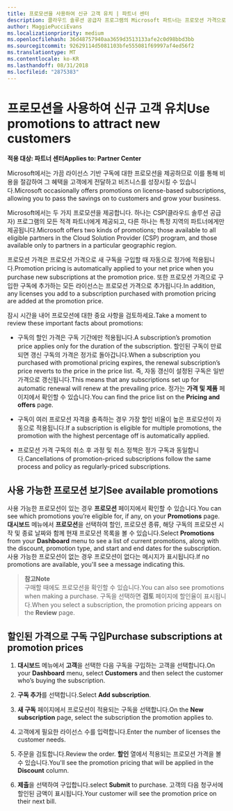 ```yaml
---
title: 프로모션을 사용하여 신규 고객 유치 | 파트너 센터
description: 클라우드 솔루션 공급자 프로그램의 Microsoft 파트너는 프로모션 가격으로 구독을 구입하여 그 절감 혜택을 고객에게 전달할 수 있습니다.
author: MaggiePucciEvans
ms.localizationpriority: medium
ms.openlocfilehash: 36d48757940aa3659d3513133afe2c0d98bbd3bb
ms.sourcegitcommit: 92629114d5081103bfe555081f69997af4ed56f2
ms.translationtype: MT
ms.contentlocale: ko-KR
ms.lasthandoff: 08/31/2018
ms.locfileid: "2875383"
---
```

# <a name="use-promotions-to-attract-new-customers"></a><span data-ttu-id="dc973-103">프로모션을 사용하여 신규 고객 유치</span><span class="sxs-lookup"><span data-stu-id="dc973-103">Use promotions to attract new customers</span></span>  

**<span data-ttu-id="dc973-104">적용 대상: 파트너 센터</span><span class="sxs-lookup"><span data-stu-id="dc973-104">Applies to: Partner Center</span></span>**

<!--[FWLink: https://go.microsoft.com/fwlink/?linkid=852469]-->

<span data-ttu-id="dc973-105">Microsoft에서는 가끔 라이선스 기반 구독에 대한 프로모션을 제공하므로 이를 통해 비용을 절감하여 그 혜택을 고객에게 전달하고 비즈니스를 성장시킬 수 있습니다.</span><span class="sxs-lookup"><span data-stu-id="dc973-105">Microsoft occasionally offers promotions on license-based subscriptions, allowing you to pass the savings on to customers and grow your business.</span></span> 

<span data-ttu-id="dc973-106">Microsoft에서는 두 가지 프로모션을 제공합니다. 하나는 CSP(클라우드 솔루션 공급자) 프로그램의 모든 적격 파트너에게 제공되고, 다른 하나는 특정 지역의 파트너에게만 제공됩니다.</span><span class="sxs-lookup"><span data-stu-id="dc973-106">Microsoft offers two kinds of promotions; those available to all eligible partners in the Cloud Solution Provider (CSP) program, and those available only to partners in a particular geographic region.</span></span>

<span data-ttu-id="dc973-107">프로모션 가격은 프로모션 가격으로 새 구독을 구입할 때 자동으로 정가에 적용됩니다.</span><span class="sxs-lookup"><span data-stu-id="dc973-107">Promotion pricing is automatically applied to your net price when you purchase new subscriptions at the promotion price.</span></span> <span data-ttu-id="dc973-108">또한 프로모션 가격으로 구입한 구독에 추가하는 모든 라이선스는 프로모션 가격으로 추가됩니다.</span><span class="sxs-lookup"><span data-stu-id="dc973-108">In addition, any licenses you add to a subscription purchased with promotion pricing are added at the promotion price.</span></span> 

<span data-ttu-id="dc973-109">잠시 시간을 내어 프로모션에 대한 중요 사항을 검토하세요.</span><span class="sxs-lookup"><span data-stu-id="dc973-109">Take a moment to review these important facts about promotions:</span></span>

-   <span data-ttu-id="dc973-110">구독의 할인 가격은 구독 기간에만 적용됩니다.</span><span class="sxs-lookup"><span data-stu-id="dc973-110">A subscription’s promotion price applies only for the duration of the subscription.</span></span> <span data-ttu-id="dc973-111">할인된 구독이 만료되면 갱신 구독의 가격은 정가로 돌아갑니다.</span><span class="sxs-lookup"><span data-stu-id="dc973-111">When a subscription you purchased with promotional pricing expires, the renewal subscription’s price reverts to the price in the price list.</span></span> <span data-ttu-id="dc973-112">즉, 자동 갱신이 설정된 구독은 일반 가격으로 갱신됩니다.</span><span class="sxs-lookup"><span data-stu-id="dc973-112">This means that any subscriptions set up for automatic renewal will renew at the prevailing price.</span></span> <span data-ttu-id="dc973-113">정가는 **가격 및 제품** 페이지에서 확인할 수 있습니다.</span><span class="sxs-lookup"><span data-stu-id="dc973-113">You can find the price list on the **Pricing and offers** page.</span></span> 

-   <span data-ttu-id="dc973-114">구독이 여러 프로모션 자격을 충족하는 경우 가장 할인 비율이 높은 프로모션이 자동으로 적용됩니다.</span><span class="sxs-lookup"><span data-stu-id="dc973-114">If a subscription is eligible for multiple promotions, the promotion with the highest percentage off is automatically applied.</span></span>

-   <span data-ttu-id="dc973-115">프로모션 가격 구독의 취소 후 과정 및 취소 정책은 정가 구독과 동일합니다.</span><span class="sxs-lookup"><span data-stu-id="dc973-115">Cancellations of promotion-priced subscriptions follow the same process and policy as regularly-priced subscriptions.</span></span>

## <a name="see-available-promotions"></a><span data-ttu-id="dc973-116">사용 가능한 프로모션 보기</span><span class="sxs-lookup"><span data-stu-id="dc973-116">See available promotions</span></span>

<span data-ttu-id="dc973-117">사용 가능한 프로모션이 있는 경우 **프로모션** 페이지에서 확인할 수 있습니다.</span><span class="sxs-lookup"><span data-stu-id="dc973-117">You can see which promotions you’re eligible for, if any, on your **Promotions** page.</span></span> <span data-ttu-id="dc973-118">**대시보드** 메뉴에서 **프로모션**을 선택하여 할인, 프로모션 종류, 해당 구독의 프로모션 시작 및 종료 날짜와 함께 현재 프로모션 목록을 볼 수 있습니다.</span><span class="sxs-lookup"><span data-stu-id="dc973-118">Select **Promotions** from your **Dashboard** menu to see a list of current promotions, along with the discount, promotion type, and start and end dates for the subscription.</span></span> <span data-ttu-id="dc973-119">사용 가능한 프로모션이 없는 경우 프로모션이 없다는 메시지가 표시됩니다.</span><span class="sxs-lookup"><span data-stu-id="dc973-119">If no promotions are available, you'll see a message indicating this.</span></span> 

>**<span data-ttu-id="dc973-120">참고</span><span class="sxs-lookup"><span data-stu-id="dc973-120">Note</span></span>**<br>
<span data-ttu-id="dc973-121">구매할 때에도 프로모션을 확인할 수 있습니다.</span><span class="sxs-lookup"><span data-stu-id="dc973-121">You can also see promotions when making a purchase.</span></span> <span data-ttu-id="dc973-122">구독을 선택하면 **검토** 페이지에 할인율이 표시됩니다.</span><span class="sxs-lookup"><span data-stu-id="dc973-122">When you select a subscription, the promotion pricing appears on the **Review** page.</span></span>

## <a name="purchase-subscriptions-at-promotion-prices"></a><span data-ttu-id="dc973-123">할인된 가격으로 구독 구입</span><span class="sxs-lookup"><span data-stu-id="dc973-123">Purchase subscriptions at promotion prices</span></span>

1. <span data-ttu-id="dc973-124">**대시보드** 메뉴에서 **고객**을 선택한 다음 구독을 구입하는 고객을 선택합니다.</span><span class="sxs-lookup"><span data-stu-id="dc973-124">On your **Dashboard** menu, select **Customers** and then select the customer who’s buying the subscription.</span></span> 

2. <span data-ttu-id="dc973-125">**구독 추가**를 선택합니다.</span><span class="sxs-lookup"><span data-stu-id="dc973-125">Select **Add subscription**.</span></span>

3. <span data-ttu-id="dc973-126">**새 구독** 페이지에서 프로모션이 적용되는 구독을 선택합니다.</span><span class="sxs-lookup"><span data-stu-id="dc973-126">On the **New subscription** page, select the subscription the promotion applies to.</span></span>

4. <span data-ttu-id="dc973-127">고객에게 필요한 라이선스 수를 입력합니다.</span><span class="sxs-lookup"><span data-stu-id="dc973-127">Enter the number of licenses the customer needs.</span></span> 

5. <span data-ttu-id="dc973-128">주문을 검토합니다.</span><span class="sxs-lookup"><span data-stu-id="dc973-128">Review the order.</span></span> <span data-ttu-id="dc973-129">**할인** 열에서 적용되는 프로모션 가격을 볼 수 있습니다.</span><span class="sxs-lookup"><span data-stu-id="dc973-129">You'll see the promotion pricing that will be applied in the **Discount** column.</span></span>  

6.  <span data-ttu-id="dc973-130">**제출**을 선택하여 구입합니다.</span><span class="sxs-lookup"><span data-stu-id="dc973-130">select **Submit** to purchase.</span></span> <span data-ttu-id="dc973-131">고객의 다음 청구서에 할인된 금액이 표시됩니다.</span><span class="sxs-lookup"><span data-stu-id="dc973-131">Your customer will see the promotion price on their next bill.</span></span>  



